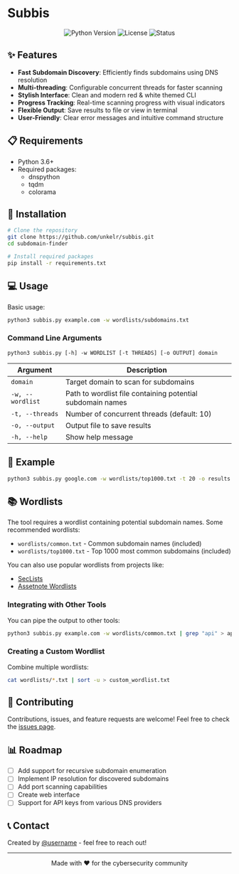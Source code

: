 # Subbis

<p align="center">
  <img src="https://img.shields.io/badge/python-3.6+-red.svg" alt="Python Version">
  <img src="https://img.shields.io/badge/license-MIT-white.svg" alt="License">
  <img src="https://img.shields.io/badge/status-active-red.svg" alt="Status">
</p>

## ✨ Features

- **Fast Subdomain Discovery**: Efficiently finds subdomains using DNS resolution
- **Multi-threading**: Configurable concurrent threads for faster scanning
- **Stylish Interface**: Clean and modern red & white themed CLI
- **Progress Tracking**: Real-time scanning progress with visual indicators
- **Flexible Output**: Save results to file or view in terminal
- **User-Friendly**: Clear error messages and intuitive command structure

## 📋 Requirements

- Python 3.6+
- Required packages:
  - dnspython
  - tqdm
  - colorama

## 🚀 Installation

```bash
# Clone the repository
git clone https://github.com/unkelr/subbis.git
cd subdomain-finder

# Install required packages
pip install -r requirements.txt
```

## 💻 Usage

Basic usage:

```bash
python3 subbis.py example.com -w wordlists/subdomains.txt
```

### Command Line Arguments

```
python3 subbis.py [-h] -w WORDLIST [-t THREADS] [-o OUTPUT] domain
```

| Argument | Description |
|----------|-------------|
| `domain` | Target domain to scan for subdomains |
| `-w, --wordlist` | Path to wordlist file containing potential subdomain names |
| `-t, --threads` | Number of concurrent threads (default: 10) |
| `-o, --output` | Output file to save results |
| `-h, --help` | Show help message |

## 📝 Example

```bash
python3 subbis.py google.com -w wordlists/top1000.txt -t 20 -o results.txt
```

## 📚 Wordlists

The tool requires a wordlist containing potential subdomain names. Some recommended wordlists:

- `wordlists/common.txt` - Common subdomain names (included)
- `wordlists/top1000.txt` - Top 1000 most common subdomains (included)

You can also use popular wordlists from projects like:
- [SecLists](https://github.com/danielmiessler/SecLists/tree/master/Discovery/DNS)
- [Assetnote Wordlists](https://wordlists.assetnote.io/)

### Integrating with Other Tools

You can pipe the output to other tools:

```bash
python3 subbis.py example.com -w wordlists/common.txt | grep "api" > api_subdomains.txt
```

### Creating a Custom Wordlist

Combine multiple wordlists:

```bash
cat wordlists/*.txt | sort -u > custom_wordlist.txt
```

## 🤝 Contributing

Contributions, issues, and feature requests are welcome! Feel free to check the [issues page](https://github.com/unkelr/subbis/issues).

## 📊 Roadmap

- [ ] Add support for recursive subdomain enumeration
- [ ] Implement IP resolution for discovered subdomains
- [ ] Add port scanning capabilities
- [ ] Create web interface
- [ ] Support for API keys from various DNS providers

## 📞 Contact

Created by [@username](https://github.com/unkelr) - feel free to reach out!

---

<p align="center">
  Made with ❤️ for the cybersecurity community
</p>
